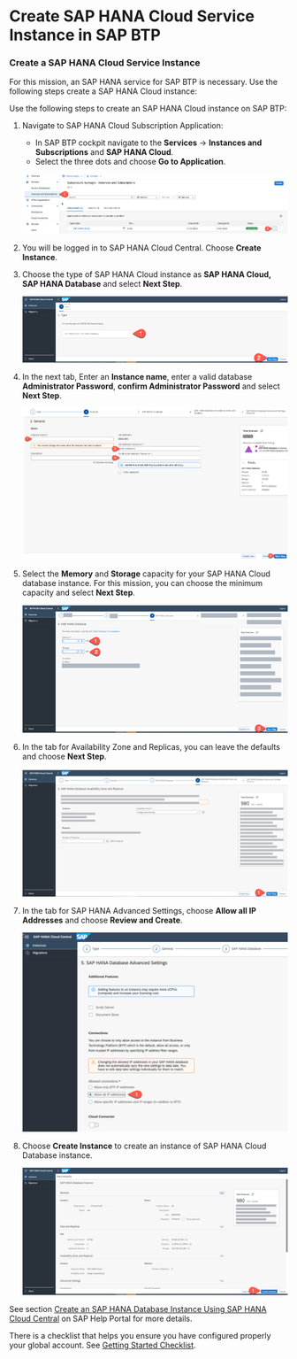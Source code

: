 # Create SAP HANA Cloud Service Instance in SAP BTP

### Create a SAP HANA Cloud Service Instance

For this mission, an SAP HANA service for SAP BTP is necessary. Use the following steps create a SAP HANA Cloud instance:

Use the following steps to create an SAP HANA Cloud instance on SAP BTP:

1. Navigate to SAP HANA Cloud Subscription Application:

    - In SAP BTP cockpit navigate to the **Services** &rarr; **Instances and Subscriptions** and **SAP HANA Cloud**.
    - Select the three dots and choose **Go to Application**.

    ![HANA](./images/hanatools.png)

2. You will be logged in to SAP HANA Cloud Central. Choose **Create Instance**.

3. Choose the type of SAP HANA Cloud instance as **SAP HANA Cloud, SAP HANA Database** and select **Next Step**.

   ![HANA](./images/createDatabase02.png)

4. In the next tab, Enter an **Instance name**, enter a valid database **Administrator Password**, **confirm Administrator Password** and select **Next Step**.

   ![HANA](./images/createDatabase03.png)

5. Select the **Memory** and **Storage** capacity for your SAP HANA Cloud database instance. For this mission, you can choose the minimum capacity and select **Next Step**.

   ![HANA](./images/createDatabase04.png)

6. In the tab for Availability Zone and Replicas, you can leave the defaults and choose **Next Step**.

   ![HANA](./images/createDatabase05.png)

7. In the tab for SAP HANA Advanced Settings, choose **Allow all IP Addresses** and choose **Review and Create**.

   ![HANA](./images/createDatabase06.png)

8. Choose **Create Instance** to create an instance of SAP HANA Cloud Database instance.

    ![HANA](./images/createDatabase07.png)

See section [Create an SAP HANA Database Instance Using SAP HANA Cloud Central](https://help.sap.com/docs/HANA_CLOUD/9ae9104a46f74a6583ce5182e7fb20cb/784a1dbb421a4da29fb1e3bdf5f198ec.html) on SAP Help Portal for more details.

There is a checklist that helps you ensure you have configured properly your global account. See [Getting Started Checklist](https://help.sap.com/viewer/df50977d8bfa4c9a8a063ddb37113c43/Cloud/en-US/cbd76632d8aa4cb7bbf175d7607db463.html).


